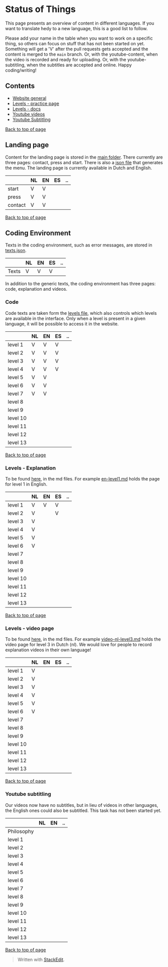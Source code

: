 # Status of Things
This page presents an overview of content in different languages. If you want to translate hedy to a new language, this is a good list to follow.

Please add your name in the table when you want to work on a specific thing, so others can focus on stuff that has not been started on yet. Something will get a 'V' after the pull requests gets accepted and the content is merged to the `main` branch. Or, with the youtube-content, when the video is recorded and ready for uploading. Or, with the youtube-subtitling, when the subtitles are accepted and online. Happy coding/writing!

## Contents
* [Website general](#Website-general)
* [Levels - practice page](#levels-practice-page)
* [Levels - docs](#Levels-docs)
* [Youtube videos](#Youtube-videos)
* [Youtube Subtitling](#Youtube-Subtitling)

[Back to top of page](#status-of-things)

## Landing page
Content for the landing page is stored in the [main folder](main). There currently are three pages: contact, press and start. There is also a [json file](main/menu.json) that generates the menu. The landing page is currently available in Dutch and English.

|  |NL|EN|ES|..|
|--|--|--|--|--|
|start| V | V |  |  |
|press| V | V |  |  |
|contact| V | V |  |  |
[Back to top of page](#status-of-things)

## Coding Environment
Texts in the coding environment, such as error messages, are stored in [texts.json](static/texts.json).

|  |NL|EN|ES|..|
|--|--|--|--|--|
|Texts| V | V | V |  |

In addition to the generic texts, the coding environment has three pages: code, explanation and videos.

### Code
Code texts are taken form the [levels file](static/levels.json), which also controls which levels are available in the interface. Only when a level is present in a given language, it will be possible to access it in the website.

|  |NL|EN|ES|..|
|--|--|--|--|--|
|level 1| V | V | V |  |
|level 2| V | V | V |  |
|level 3| V | V | V |  |
|level 4| V | V | V |  |
|level 5| V | V |  |  |
|level 6| V | V |  |  |
|level 7| V | V |  |  |
|level 8|  |  |  |  |
|level 9|  |  |  |  |
|level 10|  |  |  |  |
|level 11|  |  |  |  |
|level 12|  |  |  |  |
|level 13|  |  |  |  |
[Back to top of page](#status-of-things)


### Levels - Explanation
To be found [here](/docs), in the md files. For example [en-level1.md](docs/en-level1.md) holds the page for level 1 in English.

|  |NL|EN|ES|..|
|--|--|--|--|--|
|level 1| V | V | V |  |
|level 2| V |   | V |  |
|level 3| V |   |  |  |
|level 4| V |   |  |  |
|level 5| V |   |  |  |
|level 6| V |   |  |  |
|level 7|   |   |  |  |
|level 8|   |   |  |  |
|level 9|   |   |  |  |
|level 10|  |   |  |  |
|level 11|  |   |  |  |
|level 12|  |   |  |  |
|level 13|  |   |  |  |
[Back to top of page](#status-of-things)

### Levels - video page
To be found [here](/docs), in the md files. For example [video-nl-level3.md](docs/nl-level3.md) holds the video page for level 3 in Dutch (nl). We would love for people to record explanation videos in their own language!

|  |NL|EN|ES|..|
|--|--|--|--|--|
|level 1| V |  |  |  |
|level 2| V |  |  |  |
|level 3| V |  |  |  |
|level 4| V |  |  |  |
|level 5| V |  |  |  |
|level 6| V |  |  |  |
|level 7|  |  |  |  |
|level 8|  |  |  |  |
|level 9|  |  |  |  |
|level 10|  |  |  |  |
|level 11|  |  |  |  |
|level 12|  |  |  |  |
|level 13|  |  |  |  |

[Back to top of page](#status-of-things)


### Youtube subtitling

Our videos now have no subtitles, but in lieu of videos in other languages, the English ones could also be subtitled. This task has not been started yet.

|  |NL|EN|..|
|--|--|--|--|
|Philosophy|  |  |  |
|level 1|  |  |  |
|level 2|  |  |  |
|level 3|  |  |  |
|level 4|  |  |  |
|level 5|  |  |  |
|level 6|  |  |  |
|level 7|  |  |  |
|level 8|  |  |  |
|level 9|  |  |  |
|level 10|  |  |  |
|level 11|  |  |  |
|level 12|  |  |  |
|level 13|  |  |  |
[Back to top of page](#status-of-things)

> Written with [StackEdit](https://stackedit.io/).
